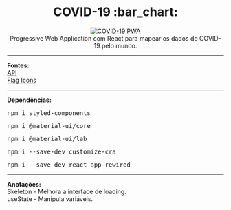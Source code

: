 <h1 align="center">COVID-19 :bar_chart:</h1>

<p align="center">
  <a href="https://covid19-pwa.netlify.app/" target="_blank">
    <img 
         src="https://github.com/lucasrmagalhaes/covid19-pwa/blob/main/src/assets/images/prototipo.jpg" 
         alt="COVID-19 PWA" 
    />
  </a>
  <br />
  Progressive Web Application com React para mapear os dados do COVID-19 pelo mundo.
</p>

<hr />

<p align="left">
  <strong>Fontes:</strong> <br />
  <a href="https://github.com/Tautorn/covid19-pwa>Projeto Original</a> <br />
  <a href="https://coronavirus-19-api.herokuapp.com/countries">API</a> <br />
  <a href="https://www.softicons.com/web-icons/flag-icons-by-custom-icon-design">Flag Icons</a>
</p>

<hr />

<p align="left"><strong>Dependências:</strong></p>
<pre>npm i styled-components</pre>
<pre>npm i @material-ui/core</pre>
<pre>npm i @material-ui/lab</pre>
<pre>npm i --save-dev customize-cra</pre>
<pre>npm i --save-dev react-app-rewired</pre>

<hr />

<p align="left">
  <strong>Anotações:</strong> <br />
  Skeleton - Melhora a interface de loading. <br />
  useState - Manipula variáveis. <br />
</p>
